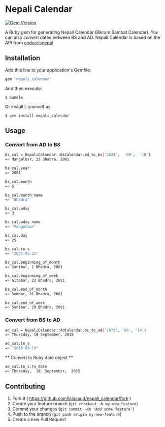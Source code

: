 # Nepali Calendar

[![Gem Version](https://badge.fury.io/rb/nepali_calendar.svg)](http://badge.fury.io/rb/nepali_calendar)

A Ruby gem for generating Nepali Calendar (Bikram Sambat Calendar). You can also convert dates between BS and AD. Nepali Calendar is based on the API from [codeartsnepal](http://sourceforge.net/projects/nepalidateconve/).

## Installation

Add this line to your application's Gemfile:

```ruby
gem 'nepali_calendar'
```

And then execute:

    $ bundle

Or install it yourself as:

    $ gem install nepali_calendar

## Usage

### Convert from AD to BS

```sh
bs_cal = NepaliCalendar::BsCalendar.ad_to_bs('2024',  '09',  '10')
=> Mangalbar, 25 Bhadra, 2081

bs_cal.year
=> 2081

bs_cal.month
=> 5

bs_cal.month_name
=> "Bhadra"

bs_cal.wday
=> 3

bs_cal.wday_name
=> "Mangalbar"

bs_cal.day
=> 25

bs_cal.to_s
=> "2081-05-25" 

bs_cal.beginning_of_month
=> Sanibar, 1 Bhadra, 2081

bs_cal.beginning_of_week
=> Aitabar, 23 Bhadra, 2081

bs_cal.end_of_month
=> Sombar, 31 Bhadra, 2081

bs_cal.end_of_week
=> Sanibar, 29 Bhadra, 2081
```


### Convert from BS to AD

```sh
ad_cal = NepaliCalendar::AdCalendar.bs_to_ad('2072', '05', '24')
=> Thursday, 10 September, 2015

ad_cal.to_s
=> "2015-09-10"
```

** Convert to Ruby date object **

```sh
ad_cal.to_s.to_date
=> Thursday,  10  September,  2015
```

## Contributing

1. Fork it ( https://github.com/lalusaud/nepali_calendar/fork )
2. Create your feature branch (`git checkout -b my-new-feature`)
3. Commit your changes (`git commit -am 'Add some feature'`)
4. Push to the branch (`git push origin my-new-feature`)
5. Create a new Pull Request
